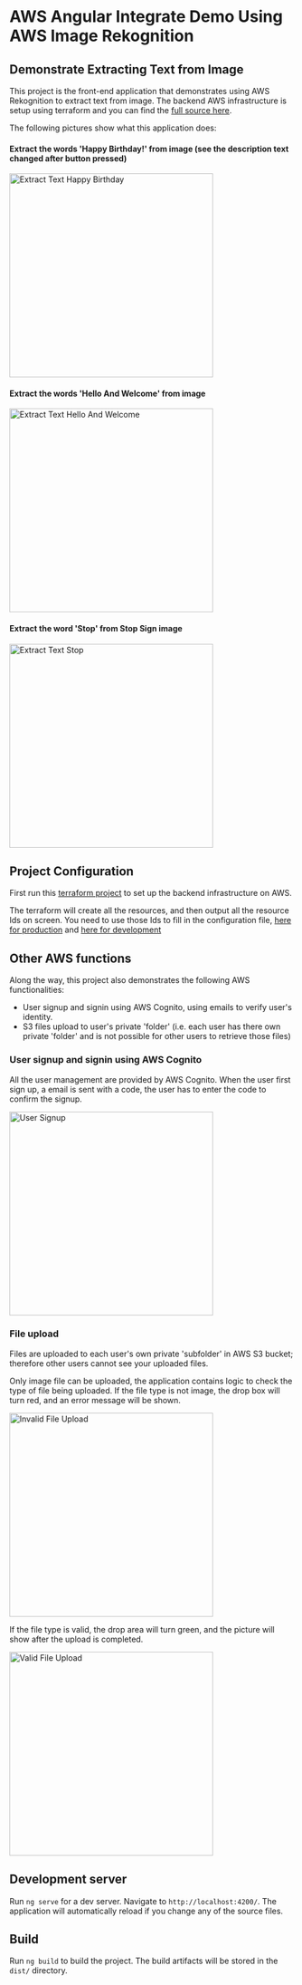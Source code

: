 # AWS Angular Integrate Demo Using AWS Image Rekognition

## Demonstrate Extracting Text from Image
This project is the front-end application that demonstrates using AWS Rekognition to extract text from image.
The backend AWS infrastructure is setup using terraform and you can find the [full source here](https://github.com/andrewlau4/aws-serverless-backend-terraform).

The following pictures show what this application does:

#### Extract the words 'Happy Birthday!' from image (see the description text changed after button pressed)
<img src="readme/text_extract_happy_birthday.gif" alt="Extract Text Happy Birthday" width="360" />

#### Extract the words 'Hello And Welcome' from image
<img src="readme/text_extract_hello.gif" alt="Extract Text Hello And Welcome" width="360" />

#### Extract the word 'Stop' from Stop Sign image
<img src="readme/text_extract_stop_sign.gif" alt="Extract Text Stop" width="360" />

## Project Configuration
First run this [terraform project](https://github.com/andrewlau4/aws-serverless-backend-terraform) to set up the backend infrastructure on AWS.

The terraform will create all the resources, and then output all the resource Ids on screen. You need to use those Ids to fill in the configuration file, [here for production](src/environments/environment.ts) and [here for development](src/environments/environment.development.ts)

## Other AWS functions
Along the way, this project also demonstrates the following AWS functionalities:

* User signup and signin using AWS Cognito, using emails to verify user's identity.
* S3 files upload to user's private 'folder' (i.e. each user has there own private 'folder' and is not possible for other users to retrieve those files)

### User signup and signin using AWS Cognito

All the user management are provided by AWS Cognito. When the user first sign up, a email is sent with a code, the user has to enter the code to confirm the signup.

<img src="readme/user_signup.gif" alt="User Signup" width="360" />


### File upload

Files are uploaded to each user's own private 'subfolder' in AWS S3 bucket; therefore other users cannot see your uploaded files. 

Only image file can be uploaded, the application contains logic to check the type of file being uploaded. If the file type is not image, the drop box will turn red, and an error message will be shown.

<img src="readme/invalid_file_upload.gif" alt="Invalid File Upload" width="360" />

If the file type is valid, the drop area will turn green, and the picture will show after the upload is completed.

<img src="readme/valid_file_upload.gif" alt="Valid File Upload" width="360" />


## Development server

Run `ng serve` for a dev server. Navigate to `http://localhost:4200/`. The application will automatically reload if you change any of the source files.

## Build

Run `ng build` to build the project. The build artifacts will be stored in the `dist/` directory.

